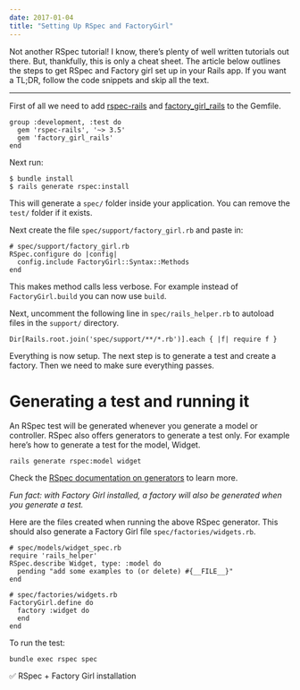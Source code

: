 ```yaml
---
date: 2017-01-04
title: "Setting Up RSpec and FactoryGirl"
---
```

Not another RSpec tutorial! I know, there’s plenty of well written tutorials out there. But, thankfully, this is only a cheat sheet. The article below outlines the steps to get RSpec and Factory girl set up in your Rails app. If you want a TL;DR, follow the code snippets and skip all the text.

***

First of all we need to add [rspec-rails](https://github.com/rspec/rspec-rails) and [factory_girl_rails](https://github.com/thoughtbot/factory_girl_rails) to the Gemfile.

    group :development, :test do
      gem 'rspec-rails', '~> 3.5'
      gem 'factory_girl_rails'
    end

Next run:

    $ bundle install
    $ rails generate rspec:install

This will generate a `spec/`  folder inside your application. You can remove the `test/`  folder if it exists.

Next create the file `spec/support/factory_girl.rb`  and paste in:

    # spec/support/factory_girl.rb
    RSpec.configure do |config|
      config.include FactoryGirl::Syntax::Methods
    end

This makes method calls less verbose. For example instead of `FactoryGirl.build`  you can now use `build`.

Next, uncomment the following line in `spec/rails_helper.rb`  to autoload files in the `support/`  directory.

    Dir[Rails.root.join('spec/support/**/*.rb')].each { |f| require f }

Everything is now setup. The next step is to generate a test and create a factory. Then we need to make sure everything passes.

# Generating a test and running it

An RSpec test will be generated whenever you generate a model or controller. RSpec also offers generators to generate a test only. For example here’s how to generate a test for the model, Widget.

    rails generate rspec:model widget

Check the [RSpec documentation on generators](https://www.relishapp.com/rspec/rspec-rails/docs/generators) to learn more.

_Fun fact: with Factory Girl installed, a factory will also be generated when you generate a test._

Here are the files created when running the above RSpec generator. This should also generate a Factory Girl file `spec/factories/widgets.rb`.

    # spec/models/widget_spec.rb
    require 'rails_helper'
    RSpec.describe Widget, type: :model do
      pending "add some examples to (or delete) #{__FILE__}"
    end

    # spec/factories/widgets.rb
    FactoryGirl.define do
      factory :widget do
      end
    end

To run the test:

    bundle exec rspec spec

✅ RSpec + Factory Girl installation
